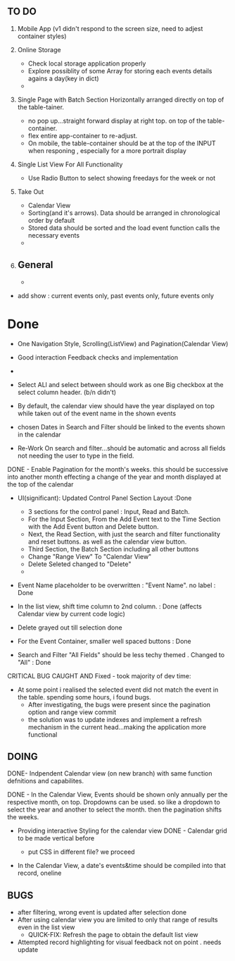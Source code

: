 ## TO DO
1. Mobile App (v1 didn't respond to the screen size, need to adjest container styles)
2. Online Storage
   - Check local storage application properly
   - Explore possiblity of some Array for storing each events details agains a day(key in dict) 
   - 
4. Single Page with  Batch Section Horizontally arranged directly on top of the table-tainer. 
   - no pop up...straight forward display at right top. on top of the table-container.
   - flex entire app-container to re-adjust.
   - On mobile, the table-container should be at the top of the INPUT when responing , especially for a more portrait display


3. Single List View For All Functionality
   - Use Radio Button to select showing freedays for the week or not  
5. Take Out
   - Calendar View
   - Sorting(and it's arrows). Data should be arranged in chronological order by default
   - Stored data should be sorted and the load event function calls the necessary events
   - 
6. General
   - 
   - 








- add show : current events only, past events only, future events only

# Done
- One Navigation Style, Scrolling(ListView) and Pagination(Calendar View)

- Good interaction Feedback checks and implementation
- 
- Select ALl and select between should work as one Big checkbox at the select column header. (b/n didn't)

- By default, the calendar view should have the year displayed on top while taken out of the event name in the shown events

- chosen Dates in Search and Filter should be linked to the events shown in the calendar

- Re-Work On search and filter...should be automatic and across all fields not needing the user to type in the field.

DONE - Enable Pagination for the month's weeks. this should be successive into another month effecting a change of the year and month displayed at the top of the calendar

- UI(significant): Updated Control Panel Section Layout  :Done
    - 3 sections for the control panel : Input, Read and Batch.
    - For the Input Section, From the Add Event text to the Time Section with the Add Event button and Delete button.
    - Next, the Read Section, with just the search and filter functionality and reset buttons. as well as the calendar  view button.
    - Third Section, the Batch Section including all other buttons 
    - Change "Range View" To "Calendar View"
    - Delete Seleted changed to "Delete"
  - 

- Event Name placeholder to be overwritten : "Event Name". no label : Done
- In the list view, shift time column to 2nd column. : Done (affects Calendar view by current code logic)
- Delete grayed out till selection done
- For the Event Container, smaller well spaced buttons : Done
- Search and Filter "All Fields" should be less techy themed . Changed to "All" : Done
  
CRITICAL BUG CAUGHT AND Fixed - took majority of dev time:
- At some point i realised the selected event did not match the event in the table. spending some hours, i found bugs.
	- After investigating, the bugs were present since the pagination option and range view commit
	- the solution was to update indexes and implement a refresh mechanism in the current head...making the application more functional


## DOING
DONE- Indpendent Calendar view (on new branch) with same function defnitions and capabilites.

DONE - In the Calendar View, Events should be shown only annually per the respective month, on top. Dropdowns can be used. so like a dropdown to select the year and another to select the month. then the pagination shifts the weeks.

- Providing interactive Styling for the calendar view
  DONE - Calendar grid to be made vertical before 
  - put CSS in different file?
  we proceed
  
- In the Calendar View, a date's events&time should be compiled into that record, oneline
  


## BUGS
- after filtering, wrong event is updated after selection done
- After using calendar view you are limited to only that range of results even in the list view 
  - QUICK-FIX: Refresh the page to obtain the default list view
- Attempted record highlighting for visual feedback not on point . needs update